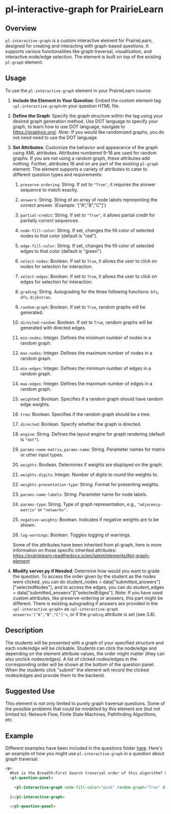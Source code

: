 
  

# pl-interactive-graph for PrairieLearn

  

## Overview

`pl-interactive-graph` is a custom interactive element for PrairieLearn, designed for creating and interacting with graph-based questions. It supports various functionalities like graph traversal, visualization, and interactive node/edge selection. The element is built on top of the existing `pl-graph` element.

  

## Usage

To use the `pl-interactive-graph` element in your PrairieLearn course:

  

1.  **Include the Element in Your Question**: Embed the custom element tag `<pl-interactive-graph>`in your question HTML file.

2.  **Define the Graph**: Specify the graph structure within the tag using your desired graph generation method. Use DOT language to specify your graph, to learn how to use DOT language, navigate to https://graphviz.org/. *Note:* If you would like randomized graphs, you do not need need to use the DOT language.

3.  **Set Attributes**: Customize the behavior and appearance of the graph using XML attributes. Attributes numbered 9-16 are used for random graphs. If you are not using a random graph, these attributes add nothing. Further, attributes 16 and on are part of the existing `pl-graph` element. The element supports a variety of attributes to cater to different question types and requirements:

	1.  `preserve-ordering`: String. If set to `"True"`, it requires the answer sequence to match exactly.

	2.  `answers`: String. String of an array of node labels representing the correct answer. (Example: '["A","B","C"]')

	3.  `partial-credit`: String. If set to `"True"`, it allows partial credit for partially correct sequences.

	4.  `node-fill-color`: String. If set, changes the fill color of selected nodes to that color (default is "red").

	5.  `edge-fill-color`: String. If set, changes the fill color of selected edges to that color (default is "green").

	6.  `select-nodes`: Boolean. If set to `True`, it allows the user to click on nodes for selection for interaction.

	7.  `select-edges`: Boolean. If set to `True`, it allows the user to click on edges for selection for interaction.
	8. `grading`: String. Autograding for the three following functions: `bfs`, `dfs`, `dijkstras`. 

	9.  `random-graph`: Boolean. If set to `True`, random graphs will be generated.

	10.  `directed-random`: Boolean. If set to `True`, random graphs will be generated with directed edges.

	11.  `min-nodes`: Integer. Defines the minimum number of nodes in a random graph.

	12.  `max-nodes`: Integer. Defines the maximum number of nodes in a random graph.

	13.  `min-edges`: Integer. Defines the minimum number of edges in a random graph.

	14.  `max-edges`: Integer. Defines the maximum number of edges in a random graph.

	15.  `weighted`: Boolean. Specifies if a random graph should have random edge weights.

	16.  `tree`: Boolean. Specifies if the random graph should be a tree.

	17.  `directed`: Boolean. Specify whether the graph is directed.

	18.  `engine`: String. Defines the layout engine for graph rendering (default is `"dot"`).

	19.  `params-name-matrix`, `params-name`: String. Parameter names for matrix or other input types.

	20.  `weights`: Boolean. Determines if weights are displayed on the graph.

	21.  `weights-digits`: Integer. Number of digits to round the weights to.

	22.  `weights-presentation-type`: String. Format for presenting weights.

	23.  `params-name-labels`: String. Parameter name for node labels.

	24.  `params-type`: String. Type of graph representation, e.g., `"adjacency-matrix"` or `"networkx"`.

	25.  `negative-weights`: Boolean. Indicates if negative weights are to be shown.

	26.  `log-warnings`: Boolean. Toggles logging of warnings.

	Some of the attributes have been inherited from pl-graph, here is more information on those specific inherited attributes: https://prairielearn.readthedocs.io/en/latest/elements/#pl-graph-element

  

4.  **Modify server.py if Needed**: Determine how would you want to grade the question. To access the order given by the student as the nodes were clicked, you can do student_nodes = data["submitted_answers"]["selectedNodes"], and to access the edges, you can do  student_edges = data["submitted_answers"]["selectedEdges"]. Note: If you have used custom attributes, like preserve-ordering or answers, this part might be different. There is existing autograding if answers are provided in the `<pl-interactive-graph>` as `<pl-interactive-graph answers='["A","B","C"]'>`, or if the `grading` attribute is set (see 3.8).

  
  

## Description

The students will be presented with a graph of your specified structure and each node/edge will be clickable. Students can click the node/edge and depending on the element attribute values, the order might matter (they can also unclick nodes/edges). A list of clicked nodes/edges in the corresponding order will be shown at the bottom of the question panel. When the students click "submit" the element will record the clicked nodes/edges and provide them to the backend.

  

## Suggested Use

This element is not only limited to purely graph traversal questions. Some of the possible problems that could be modelled by this element are (but not limited to): Network Flow, Finite State Machines, Pathfinding Algorithms, etc.

  

## Example

Different examples have been included in the questions folder [here](https://github.com/dahluwalia/pl-ucb-star-assessments/tree/interactive-graph/questions/pl-interactive-graph-examples).  Here's an example of how you might use `pl-interactive-graph` in a question about graph traversal:

  

```html
<p>
  What is the Breadth-First Search traversal order of this algorithm? Click the nodes in the order they are selected and click submit. There is partial credit on this problem. </p>
  <pl-question-panel>
      
    <pl-interactive-graph node-fill-color="pink" random-graph="True" directed-random="False" weighted="False" min-nodes = 4 max-nodes = 7 min-edges = 4 max-edges = 8 select-nodes="True" select-edges="False" preserve-ordering="True" partial-credit="True" answers='[]' grading='bfs'>graph G {
      
  }</pl-interactive-graph>
  
  </pl-question-panel>

